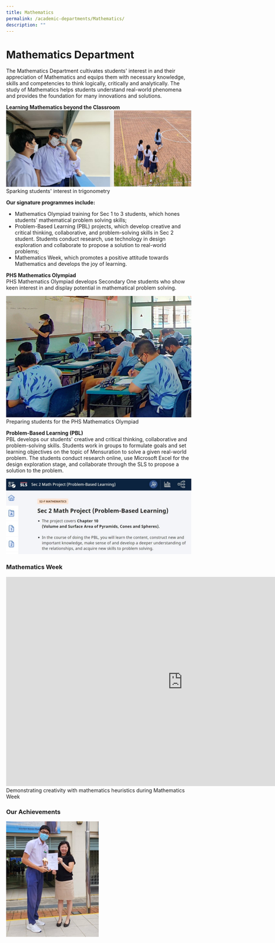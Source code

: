 ```yaml
---
title: Mathematics
permalink: /academic-departments/Mathematics/
description: ""
---
```

# **Mathematics Department**&nbsp;


The Mathematics Department cultivates students' interest in and their appreciation of Mathematics and equips them with necessary knowledge, skills and competencies to think logically, critically and analytically. The study of Mathematics helps students understand real-world phenomena and provides the&nbsp;foundation for many innovations and solutions.&nbsp;

**Learning Mathematics beyond the Classroom**
![](/images/math1.jpg)
Sparking students' interest in trigonometry&nbsp;

**Our signature programmes include:**&nbsp;

*   Mathematics Olympiad training for Sec 1 to 3 students, which hones students' mathematical problem solving skills;
*   Problem-Based Learning (PBL) projects, which develop creative and critical thinking, collaborative, and problem-solving skills in Sec 2 student. Students conduct research, use technology in design exploration and collaborate to propose a solution to real-world problems;&nbsp;
*   Mathematics Week, which promotes a positive attitude towards Mathematics and develops the joy of learning.

  

**PHS Mathematics Olympiad**&nbsp;   
PHS Mathematics Olympiad develops Secondary One students who show keen interest in and display potential in mathematical problem solving.

![](/images/Math.jpg)
Preparing students for the PHS Mathematics Olympiad

**Problem-Based Learning (PBL)**  
PBL develops our students' creative and critical thinking, collaborative and problem-solving skills. Students work in groups to formulate goals and set learning objectives on the topic of Mensuration to solve a given real-world problem. The students conduct research online, use Microsoft Excel for the design exploration stage, and collaborate through the SLS to propose a solution to the problem.

![](/images/2(1).jpg)



### **Mathematics Week**




<iframe allowfullscreen="true" height="569" width="960" frameborder="0" src="https://docs.google.com/presentation/d/e/2PACX-1vSBZbAOjsQo0NV_Ix1U_ngwEpxf76LiDU-3RNABOj4Bny5hkOZuaXuo_LClCmuri_9saS3b0NEKIRV6/embed?start=true&amp;loop=false&amp;delayms=5000"></iframe>
Demonstrating creativity with mathematics heuristics during Mathematics Week



### Our Achievements


<img src="/images/All%20Singapore%20Secondary%20Mathematics%20Competition%20For%20Normal%20Course%202022%20Awardee.jpg" 
     style="width:50%">